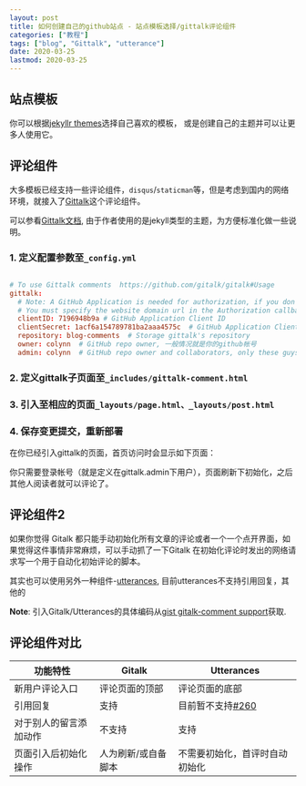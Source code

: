 ```yaml
---
layout: post
title: 如何创建自己的github站点 - 站点模板选择/gittalk评论组件
categories: ["教程"]
tags: ["blog", "Gittalk", "utterance"]
date: 2020-03-25
lastmod: 2020-03-25
---
```


## 站点模板

你可以根据[jekyllr themes](https://jekyllrb.com/docs/themes/)选择自己喜欢的模板， 或是创建自己的主题并可以让更多人使用它。

## 评论组件
大多模板已经支持一些评论组件，`disqus`/`staticman`等，但是考虑到国内的网络环境，就接入了[Gittalk](https://github.com/gittalk)这个评论组件。

可以参看[Gittalk文档](https://github.com/gitalk/gitalk#Install), 由于作者使用的是jekyll类型的主题，为方便标准化做一些说明。

### 1. 定义配置参数至`_config.yml`

```conf

# To use Gittalk comments  https://github.com/gitalk/gitalk#Usage
gittalk:
  # Note: A GitHub Application is needed for authorization, if you don't have one, going to https://github.com/settings/applications/new register a new one.
  # You must specify the website domain url in the Authorization callback URL field.
  clientID: 7196948b9a # GitHub Application Client ID
  clientSecret: 1acf6a154789781ba2aaa4575c  # GitHub Application Client Secret,
  repository: blog-comments  # Storage gittalk's repository
  owner: colynn  # GitHub repo owner, 一般情况就是你的github帐号
  admin: colynn  # GitHub repo owner and collaborators, only these guys can initialize github issues eg. 'colynn,daattali' 如果你不需要让更多人有权限初始化gittalk评论时，这里也是只填写自己的github帐号就好。

```

### 2. 定义gittalk子页面至`_includes/gittalk-comment.html`

### 3. 引入至相应的页面`_layouts/page.html、_layouts/post.html`

### 4. 保存变更提交，重新部署
在你已经引入gittalk的页面，首页访问时会显示如下页面：

你只需要登录帐号（就是定义在gittalk.admin下用户），页面刷新下初始化，之后其他人阅读者就可以评论了。


## 评论组件2
如果你觉得 Gitalk 都只能手动初始化所有文章的评论或者一个一个点开界面，如果觉得这件事情非常麻烦，可以手动抓了一下Gitalk 在初始化评论时发出的网络请求写一个用于自动化初始评论的脚本。

其实也可以使用另外一种组件-[utterances](https://github.com/utterance/utterances), 目前utterances不支持引用回复，其他的

__Note__: 引入Gitalk/Utterances的具体编码从[gist gitalk-comment support](https://gist.github.com/colynn/1cfa50c2b87eda4818a32b351d875d81)获取.


## 评论组件对比

功能特性 | Gitalk |  Utterances  
-|-|-
新用户评论入口 | 评论页面的顶部 | 评论页面的底部 |
引用回复 | 支持 | 目前暂不支持[#260](https://github.com/utterance/utterances/issues/260)|
对于别人的留言添加动作 | 不支持 | 支持 |
页面引入后初始化操作 | 人为刷新/或自备脚本 | 不需要初始化，首评时自动初始化|





